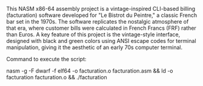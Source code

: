 This NASM x86-64 assembly project is a vintage-inspired CLI-based billing (facturation) software developed for "Le Bistrot du Peintre," a classic French bar set in the 1970s. The software replicates the nostalgic atmosphere of that era, where customer bills were calculated in French Francs (FRF) rather than Euros. A key feature of this project is the vintage-style interface, designed with black and green colors using ANSI escape codes for terminal manipulation, giving it the aesthetic of an early 70s computer terminal.

Command to execute the script:

nasm -g -F dwarf -f elf64 -o facturation.o facturation.asm && ld -o facturation facturation.o && ./facturation
